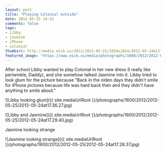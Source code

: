 ```yaml
---
layout: post
title: "Playing Colonial outside"
date: 2012-05-25 14:32
comments: false
tags: 
- Libby
- jasmine
- iPhone
- colonial
thumbsrc: http://media.eick.us/2012/2012-05-25/1024x1024/2012-05-24at17.29.40.jpg
featured_image: "https://www.eick.us/media/photographs/1600/2012/2012-05-25/2012-05-24at17.36.27.jpg"
---
```

After school Libby wanted to play Colonial in her new dress (I really like periwinkle, Daddy), and she somehow talked Jasmine into it.  Libby tried to look glum for the picture because "Back in the olden days they didn't smile for iPhone pictures because life was hard back then and they didn't have anything to smile about."




![Libby looking glum]({{ site.mediaUrlRoot }}/photographs/1600/2012/2012-05-25/2012-05-24at17.36.27.jpg)




![Libby and Jasmine]({{ site.mediaUrlRoot }}/photographs/1600/2012/2012-05-25/2012-05-24at17.29.40.jpg)



Jasmine looking strange



![Jasmine looking strange]({{ site.mediaUrlRoot }}/photographs/1600/2012/2012-05-25/2012-05-24at17.28.37.jpg)

